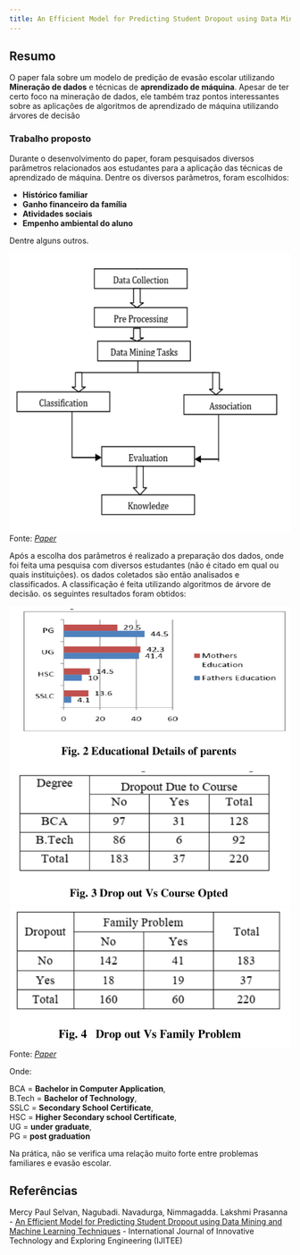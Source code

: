 ```yaml
---
title: An Efficient Model for Predicting Student Dropout using Data Mining and Machine Learning Techniques
---
```


## Resumo

O paper fala sobre um modelo de predição de evasão escolar utilizando __Mineração de dados__ e técnicas de __aprendizado de máquina__. Apesar de ter certo foco na mineração de dados, ele também traz pontos interessantes sobre as aplicações de algoritmos de aprendizado de máquina utilizando árvores de decisão

### Trabalho proposto

Durante o desenvolvimento do paper, foram pesquisados diversos parâmetros relacionados aos estudantes para a aplicação das técnicas de aprendizado de máquina. Dentre os diversos parâmetros, foram escolhidos:

- __Histórico familiar__
- __Ganho financeiro da família__
- __Atividades sociais__
- __Empenho ambiental do aluno__

Dentre alguns outros.

![](../img/artigo3.png)
Fonte: [_Paper_](#referencias)

Após a escolha dos parâmetros é realizado a preparação dos dados, onde foi feita uma pesquisa com diversos estudantes (não é citado em qual ou quais instituições). os dados coletados são então analisados e classificados. A classificação é feita utilizando algoritmos de árvore de decisão. os seguintes resultados foram obtidos:

![](../img/artigo3_1.png)
![](../img/artigo3_2.png)
Fonte: [_Paper_](#referencias)

Onde:

BCA = __Bachelor in Computer Application__,  
B.Tech =  __Bachelor of Technology__,  
SSLC = __Secondary School Certificate__,  
HSC = __Higher Secondary school Certificate__,  
UG = __under graduate__,   
PG = __post graduation__

Na prática, não se verifica uma relação muito forte entre problemas familiares e evasão escolar.


## Referências

Mercy Paul Selvan, Nagubadi. Navadurga, Nimmagadda. Lakshmi Prasanna - [An Efficient Model for Predicting Student Dropout using Data Mining and Machine Learning Techniques](https://www.ijitee.org/wp-content/uploads/papers/v8i9S2/I11550789S219.pdf) - International Journal of Innovative Technology and Exploring Engineering (IJITEE)
